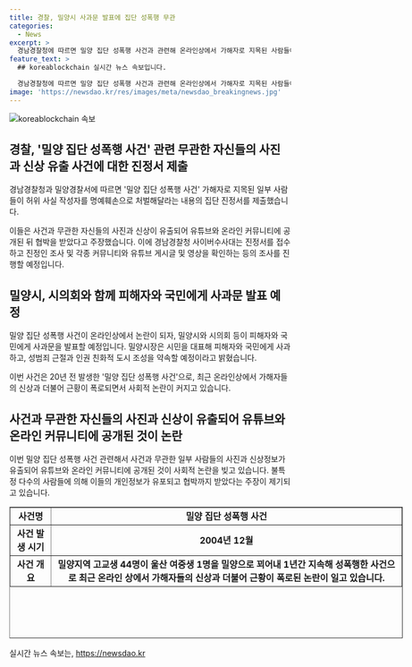 ```yaml
---
title: 경찰, 밀양시 사과문 발표에 집단 성폭행 무관
categories:
  - News
excerpt: >
  경남경찰청에 따르면 밀양 집단 성폭행 사건과 관련해 온라인상에서 가해자로 지목된 사람들이 허위 사실 작성자를 명예훼손으로 처벌해달라는 내용의 집단 진정서를 제출했다. 이들은 피해를 호소하며 밀양 경찰서에 고소·진정을 낸 것으로 알려졌으며, 경남경찰청 사이버수사대는 현재 이에 대한 조사를 진행 중이다. 밀양시와 시의회는 25일 사과문을 발표할 예정이며, 안병구 밀양시장은 사과하고 성범죄 근절과 인권 친화적 도시 조성을 약속할 예정이다. 이 사건은 온라인에서 논란이 일고 있는 상황이다.
feature_text: >
  ## koreablockchain 실시간 뉴스 속보입니다.

  경남경찰청에 따르면 밀양 집단 성폭행 사건과 관련해 온라인상에서 가해자로 지목된 사람들이 허위 사실 작성자를 명예훼손으로 처벌해달라는 내용의 집단 진정서를 제출했다. 이들은 피해를 호소하며 밀양 경찰서에 고소·진정을 낸 것으로 알려졌으며, 경남경찰청 사이버수사대는 현재 이에 대한 조사를 진행 중이다. 밀양시와 시의회는 25일 사과문을 발표할 예정이며, 안병구 밀양시장은 사과하고 성범죄 근절과 인권 친화적 도시 조성을 약속할 예정이다. 이 사건은 온라인에서 논란이 일고 있는 상황이다.
image: 'https://newsdao.kr/res/images/meta/newsdao_breakingnews.jpg'
---
```


<p><img src="https://newsdao.kr/res/images/meta/newsdao_breakingnews.jpg" alt="koreablockchain 속보" /></p>

<h2 data-ke-size="size26">경찰, '밀양 집단 성폭행 사건' 관련 무관한 자신들의 사진과 신상 유출 사건에 대한 진정서 제출</h2>

<p data-ke-size="size16">경남경찰청과 밀양경찰서에 따르면 '밀양 집단 성폭행 사건' 가해자로 지목된 일부 사람들이 허위 사실 작성자를 명예훼손으로 처벌해달라는 내용의 집단 진정서를 제출했습니다.</p>

<p data-ke-size="size16">이들은 사건과 무관한 자신들의 사진과 신상이 유출되어 유튜브와 온라인 커뮤니티에 공개된 뒤 협박을 받았다고 주장했습니다. 이에 경남경찰청 사이버수사대는 진정서를 접수하고 진정인 조사 및 각종 커뮤니티와 유튜브 게시글 및 영상을 확인하는 등의 조사를 진행할 예정입니다.</p>

<h2 data-ke-size="size26">밀양시, 시의회와 함께 피해자와 국민에게 사과문 발표 예정</h2>

<p data-ke-size="size16">밀양 집단 성폭행 사건이 온라인상에서 논란이 되자, 밀양시와 시의회 등이 피해자와 국민에게 사과문을 발표할 예정입니다. 밀양시장은 시민을 대표해 피해자와 국민에게 사과하고, 성범죄 근절과 인권 친화적 도시 조성을 약속할 예정이라고 밝혔습니다.</p>

<p data-ke-size="size16">이번 사건은 20년 전 발생한 '밀양 집단 성폭행 사건'으로, 최근 온라인상에서 가해자들의 신상과 더불어 근황이 폭로되면서 사회적 논란이 커지고 있습니다.</p>

<h2 data-ke-size="size26">사건과 무관한 자신들의 사진과 신상이 유출되어 유튜브와 온라인 커뮤니티에 공개된  것이 논란</h2>

<p data-ke-size="size16">이번 밀양 집단 성폭행 사건 관련해서 사건과 무관한 일부 사람들의 사진과 신상정보가 유출되어 유튜브와 온라인 커뮤니티에 공개된 것이 사회적 논란을 빚고 있습니다. 불특정 다수의 사람들에 의해 이들의 개인정보가 유포되고 협박까지 받았다는 주장이 제기되고 있습니다.</p>

<table style="width: 704px; height: 235px;" border="1">
<tbody>
<tr>
<td style="text-align: center; height: 23px;"><b>사건명</b></td>
<td style="text-align: center; height: 23px;"><b>밀양 집단 성폭행 사건</b></td>
</tr>
<tr>
<td style="text-align: center; height: 23px;"><b>사건 발생 시기</b></td>
<td style="text-align: center; height: 23px;"><b>2004년 12월</b></td>
</tr>
<tr>
<td style="text-align: center; height: 23px;"><b>사건 개요</b></td>
<td style="text-align: center; height: 23px;"><b>밀양지역 고교생 44명이 울산 여중생 1명을 밀양으로 꾀어내 1년간 지속해 성폭행한 사건으로 최근 온라인 상에서 가해자들의 신상과 더불어 근황이 폭로된 논란이 일고 있습니다.</b></td>
</tr>
</tbody>
</table>
실시간 뉴스 속보는, <a href="https://newsdao.kr" rel="dofollow">https://newsdao.kr</a>


